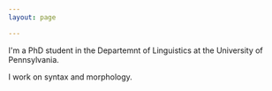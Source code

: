 ```yaml
---
layout: page

---
```


I'm a PhD student in the Departemnt of Linguistics at the University of Pennsylvania.

I work on syntax and morphology.
